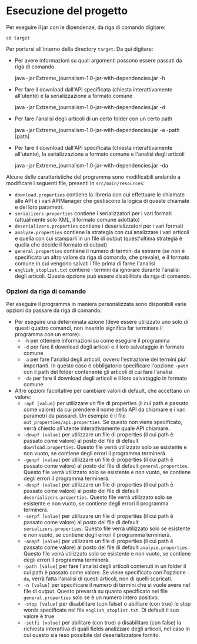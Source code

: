 # Esecuzione del progetto
Per eseguire il jar con le dipendenze, da riga di comando digitare:

    cd target


Per portarsi all'interno della directory `target`. Da qui digitare:
* Per avere informazioni su quali argomenti possono essere passati da riga di comando


    java -jar Extreme_journalism-1.0-jar-with-dependencies.jar -h


* Per fare il download dall'API specificata (chiesta interattivamente all'utente) e la serializzazione a formato comune


    java -jar Extreme_journalism-1.0-jar-with-dependencies.jar -d


* Per fare l'analisi degli articoli di un certo folder con un certo path


    java -jar Extreme_journalism-1.0-jar-with-dependencies.jar -a -path [path]


* Per fare il download dall'API specificata (chiesta interattivamente all'utente), la serializzazione a formato comune e l'analisi degli articoli


    java -jar Extreme_journalism-1.0-jar-with-dependencies.jar -da

Alcune delle caratteristiche del programma sono modificabili andando a modificare i seguenti file, presenti in `src/main/resources`:
- `download.properties` contiene la libreria con cui effettuare le chiamate alle API e i vari APIManager che gestiscono la logica di queste chiamate e dei loro parametri.
- `serializers.properties` contiene i serializzatori per i vari formati (attualmente solo XML, il formato comune adottato)
- `deserializers.properties` contiene i deserializzatori per i vari formati
- `analyze.properties` contiene la strategia con cui analizzare i vari articoli e quella con cui stamparli in un file di output (quest'ultima strategia è quella che decide il formato di output)
- `general.properties` contiene il numero di termini da estrarre (se non è specificato un altro valore da riga di comando, che prevale), e il formato comune in cui vengono salvati i file prima di farne l'analisi
- `english_stoplist.txt` contiene i termini da ignorare durante l'analisi degli articoli. Questa opzione può essere disabilitata da riga di comando.

### Opzioni da riga di comando
Per eseguire il programma in maniera personalizzata sono disponibili varie opzioni da passare da riga di comando:
* Per eseguire una determinata azione (deve essere utilizzato uno solo di questi quattro comandi, non inserirlo significa
  far terminare il programma con un errore):
    * `-h` per ottenere informazioni su come eseguire il programma
    * `-d` per fare il download degli articoli e il loro salvataggio in formato comune
    * `-a` per fare l'analisi degli articoli, ovvero l'estrazione dei termini piu' importanti.
      In questo caso è obbligatorio specificare l'opzione `-path` con il path del folder contenente gli articoli di cui fare l'analisi
    * `-da` per fare il download degli articoli e il loro salvataggio in formato comune
* Altre opzioni facoltative per cambiare valori di default, che accettano un valore:
    * `-apf [value]` per utilizzare un file di properties (il cui path è passato come valore) da cui prendere il nome della API da chiamare
      e i vari parametri da passarci. Un esempio è il file `out_properties/api.properties`.
      Se questo non viene specificato, verrà chiesto all'utente interattivamente quale API chiamare.
    * `-dowpf [value]` per utilizzare un file di properties (il cui path è passato come valore) al posto del file di default
      `download.properties`. Questo file verrà utilizzato solo se esistente e non vuoto, se contiene degli errori il programma terminerà.
    * `-genpf [value]` per utilizzare un file di properties (il cui path è passato come valore) al posto del file di default
      `general.properties`. Questo file verrà utilizzato solo se esistente e non vuoto, se contiene degli errori il programma terminerà.
    * `-despf [value]` per utilizzare un file di properties (il cui path è passato come valore) al posto del file di default
      `deserializers.properties`. Questo file verrà utilizzato solo se esistente e non vuoto, se contiene degli errori il programma terminerà.
    * `-serpf [value]` per utilizzare un file di properties (il cui path è passato come valore) al posto del file di default
      `serializers.properties`. Questo file verrà utilizzato solo se esistente e non vuoto, se contiene degli errori il programma terminerà.
    * `-anapf [value]` per utilizzare un file di properties (il cui path è passato come valore) al posto del file di default
      `analyze.properties`. Questo file verrà utilizzato solo se esistente e non vuoto, se contiene degli errori il programma terminerà.
    * `-path [value]` per fare l'analisi degli articoli contenuti in un folder il cui path è passato come valore. Se viene specificato con
      l'opzione `-da`, verrà fatta l'analisi di questi articoli, non di quelli scaricati.
    * `-n [value]` per specificare il numero di termini che si vuole avere nel file di output. Questo prevarrà su quanto specificato nel file
      `general.properties` solo se è un numero intero positivo.
    * `-stop [value]` per disabilitare (con false) o abilitare (con true) le stop words specificate nel file `english_stoplist.txt`. Di default il suo valore è true
    * `-setfi [value]` per abilitare (con true) o disabilitare (con false) la richiesta interattiva di quali fields analizzare degli articoli, nel caso in cui questo sia reso
      possibile dal deserializzatore fornito.
